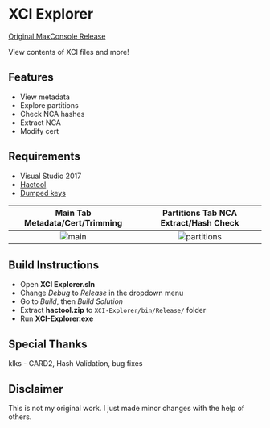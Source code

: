 # XCI Explorer

[Original MaxConsole Release](https://www.maxconsole.com/threads/exclusive-xci-explorer-released-for-switch-game-cartridge-backups.47046/)

View contents of XCI files and more!

## Features
* View metadata
* Explore partitions
* Check NCA hashes
* Extract NCA
* Modify cert

## Requirements
* Visual Studio 2017
* [Hactool](https://github.com/SciresM/hactool/releases)
* [Dumped keys](https://gbatemp.net/threads/how-to-get-switch-keys-for-hactool-xci-decrypting.506978/)

Main Tab Metadata/Cert/Trimming | Partitions Tab NCA Extract/Hash Check
:-------------------------:|:-------------------------:
![main](https://imgur.com/tO5oPq4.jpg) | ![partitions](https://imgur.com/U7FpWr2.jpg)

## Build Instructions
* Open **XCI Explorer.sln**
* Change *Debug* to *Release* in the dropdown menu
* Go to *Build*, then *Build Solution*
* Extract **hactool.zip** to `XCI-Explorer/bin/Release/` folder
* Run **XCI-Explorer.exe**

## Special Thanks
klks - CARD2, Hash Validation, bug fixes

## Disclaimer
This is not my original work. I just made minor changes with the help of others.